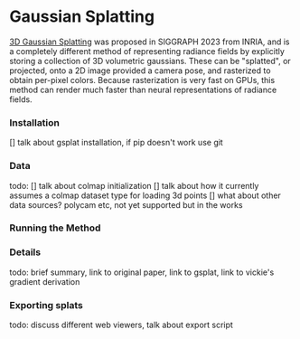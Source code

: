 # Gaussian Splatting
[3D Gaussian Splatting](https://repo-sam.inria.fr/fungraph/3d-gaussian-splatting/) was proposed in SIGGRAPH 2023 from INRIA, and is a completely 
different method of representing radiance fields by explicitly storing a collection of 3D volumetric gaussians. These can be "splatted", or projected, onto a 2D image
provided a camera pose, and rasterized to obtain per-pixel colors. Because rasterization is very fast on GPUs, this method can render much faster than neural representations
of radiance fields.

### Installation
[] talk about gsplat installation, if pip doesn't work use git

### Data
todo:
[] talk about colmap initialization
[] talk about how it currently assumes a colmap dataset type for loading 3d points
[] what about other data sources? polycam etc, not yet supported but in the works


### Running the Method

### Details
todo:
brief summary, link to original paper, link to gsplat, link to vickie's gradient derivation

### Exporting splats
todo:
discuss different web viewers, talk about export script